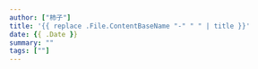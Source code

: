 ```yaml
---
author: ["柿子"]
title: '{{ replace .File.ContentBaseName "-" " " | title }}'
date: {{ .Date }}
summary: ""
tags: [""]
---
```

